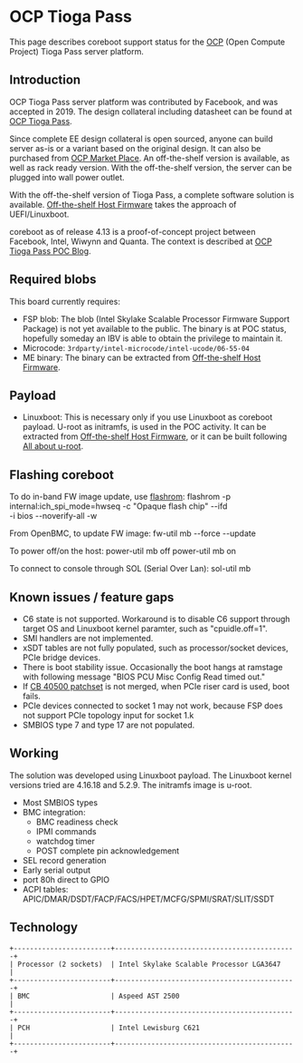 # OCP Tioga Pass

This page describes coreboot support status for the [OCP] (Open Compute Project)
Tioga Pass server platform.

## Introduction

OCP Tioga Pass server platform was contributed by Facebook, and was accepted
in 2019. The design collateral including datasheet can be found at [OCP Tioga Pass].

Since complete EE design collateral is open sourced, anyone can build server
as-is or a variant based on the original design. It can also be purchased from [OCP Market Place].
An off-the-shelf version is available, as well as rack ready version. With the
off-the-shelf version, the server can be plugged into wall power outlet.

With the off-the-shelf version of Tioga Pass, a complete software solution is
available. [Off-the-shelf Host Firmware] takes the approach of UEFI/Linuxboot.

coreboot as of release 4.13 is a proof-of-concept project between Facebook,
Intel, Wiwynn and Quanta. The context is described at [OCP Tioga Pass POC Blog].

## Required blobs

This board currently requires:
- FSP blob: The blob (Intel Skylake Scalable Processor Firmware Support Package)
  is not yet available to the public. The binary is at POC status, hopefully
  someday an IBV is able to obtain the privilege to maintain it.
- Microcode: `3rdparty/intel-microcode/intel-ucode/06-55-04`
- ME binary: The binary can be extracted from [Off-the-shelf Host Firmware].

## Payload
- Linuxboot: This is necessary only if you use Linuxboot as coreboot payload.
  U-root as initramfs, is used in the POC activity. It can be extracted from
  [Off-the-shelf Host Firmware], or it can be built following [All about u-root].

## Flashing coreboot

To do in-band FW image update, use [flashrom]:
    flashrom -p internal:ich_spi_mode=hwseq -c "Opaque flash chip" --ifd \
			-i bios --noverify-all -w <path to coreboot image>

From OpenBMC, to update FW image:
    fw-util mb --force --update <path to coreboot image>

To power off/on the host:
    power-util mb off
    power-util mb on

To connect to console through SOL (Serial Over Lan):
    sol-util mb

## Known issues / feature gaps
- C6 state is not supported. Workaround is to disable C6 support through
  target OS and Linuxboot kernel paramter, such as "cpuidle.off=1".
- SMI handlers are not implemented.
- xSDT tables are not fully populated, such as processor/socket devices,
  PCIe bridge devices.
- There is boot stability issue. Occasionally the boot hangs at ramstage
  with following message "BIOS PCU Misc Config Read timed out."
- If [CB 40500 patchset] is not merged, when PCIe riser card is used,
  boot fails.
- PCIe devices connected to socket 1 may not work, because FSP
  does not support PCIe topology input for socket 1.k
- SMBIOS type 7 and type 17 are not populated.

## Working
The solution was developed using Linuxboot payload. The Linuxboot
kernel versions tried are 4.16.18 and 5.2.9. The initramfs image is
u-root.
- Most SMBIOS types
- BMC integration:
    - BMC readiness check
    - IPMI commands
    - watchdog timer
    - POST complete pin acknowledgement
- SEL record generation
- Early serial output
- port 80h direct to GPIO
- ACPI tables: APIC/DMAR/DSDT/FACP/FACS/HPET/MCFG/SPMI/SRAT/SLIT/SSDT

## Technology

```eval_rst
+------------------------+---------------------------------------------+
| Processor (2 sockets)  | Intel Skylake Scalable Processor LGA3647    |
+------------------------+---------------------------------------------+
| BMC                    | Aspeed AST 2500                             |
+------------------------+---------------------------------------------+
| PCH                    | Intel Lewisburg C621                        |
+------------------------+---------------------------------------------+
```

[flashrom]: https://flashrom.org/Flashrom
[OCP]: https://www.opencompute.org/
[OCP Tioga Pass]: https://www.opencompute.org/contributions?query=Tioga%20Pass%20v1.0
[OCP Market Place]: https://www.opencompute.org/products/109/wiwynn-tioga-pass-advanced-2u-ocp-server-up-to-768gb-12-dimm-slots-4-ssds-for-io-performance
[Off-the-shelf Host Firmware]: https://github.com/linuxboot/book/blob/master/case_studies/TiogaPass/README.md
[OCP Tioga Pass POC Blog]: https://www.opencompute.org/blog/linux-firmware-boots-up-server-powered-by-intelr-xeonr-scalable-processor
[All about u-root]: https://github.com/linuxboot/book/tree/master/u-root
[CB 40500 patchset]: https://review.coreboot.org/c/coreboot/+/40500

